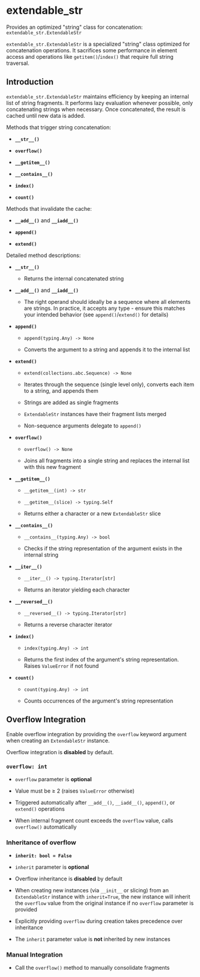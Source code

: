 # extendable_str

Provides an optimized "string" class for concatenation: `extendable_str.ExtendableStr`

`extendable_str.ExtendableStr` is a specialized "string" class optimized for concatenation operations. It sacrifices some performance in element access and operations like `getitem()`/`index()` that require full string traversal.

## Introduction

`extendable_str.ExtendableStr` maintains efficiency by keeping an internal list of string fragments. It performs lazy evaluation whenever possible, only concatenating strings when necessary. Once concatenated, the result is cached until new data is added.

Methods that trigger string concatenation:

* __`__str__()`__

* __`overflow()`__

* __`__getitem__()`__

* __`__contains__()`__

* __`index()`__

* __`count()`__



Methods that invalidate the cache:

* __`__add__()`__ and __`__iadd__()`__

* __`append()`__

* __`extend()`__



Detailed method descriptions:

* __`__str__()`__

  * Returns the internal concatenated string

* __`__add__()`__ and __`__iadd__()`__

  * The right operand should ideally be a sequence where all elements are strings. In practice, it accepts any type - ensure this matches your intended behavior (see `append()`/`extend()` for details)

* __`append()`__

  * `append(typing.Any) -> None`

  * Converts the argument to a string and appends it to the internal list

* __`extend()`__

  * `extend(collections.abc.Sequence) -> None`

  * Iterates through the sequence (single level only), converts each item to a string, and appends them

  * Strings are added as single fragments

  * `ExtendableStr` instances have their fragment lists merged

  * Non-sequence arguments delegate to `append()`

* __`overflow()`__

  * `overflow() -> None`

  * Joins all fragments into a single string and replaces the internal list with this new fragment

* __`__getitem__()`__

  * `__getitem__(int) -> str`

  * `__getitem__(slice) -> typing.Self`

  * Returns either a character or a new `ExtendableStr` slice

* __`__contains__()`__

  * `__contains__(typing.Any) -> bool`

  * Checks if the string representation of the argument exists in the internal string

* __`__iter__()`__

  * `__iter__() -> typing.Iterator[str]`

  * Returns an iterator yielding each character

* __`__reversed__()`__

  * `__reversed__() -> typing.Iterator[str]`

  * Returns a reverse character iterator

* __`index()`__

  * `index(typing.Any) -> int`

  * Returns the first index of the argument's string representation. Raises `ValueError` if not found

* __`count()`__

  * `count(typing.Any) -> int`

  * Counts occurrences of the argument's string representation


## Overflow Integration

Enable overflow integration by providing the `overflow` keyword argument when creating an `ExtendableStr` instance.

Overflow integration is **disabled** by default.


### `overflow: int`

* `overflow` parameter is **optional**

* Value must be ≥ 2 (raises `ValueError` otherwise)

* Triggered automatically after `__add__()`, `__iadd__()`, `append()`, or `extend()` operations

* When internal fragment count exceeds the `overflow` value, calls `overflow()` automatically


### Inheritance of overflow

* **`inherit: bool = False`**

* `inherit` parameter is **optional**

* Overflow inheritance is **disabled** by default

* When creating new instances (via `__init__` or slicing) from an `ExtendableStr` instance with `inherit=True`, the new instance will inherit the `overflow` value from the original instance if no `overflow` parameter is provided

* Explicitly providing `overflow` during creation takes precedence over inheritance

* The `inherit` parameter value is **not** inherited by new instances


### Manual Integration

* Call the `overflow()` method to manually consolidate fragments